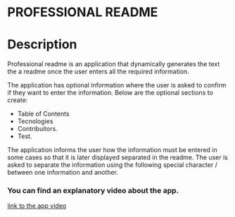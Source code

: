 # PROFESSIONAL README
  
# Description

Professional readme is an application that dynamically generates the text the a readme once the user enters all the required information.

The application has optional information where the user is asked to confirm if they want to enter the information. Below are the optional sections to create:

* Table of Contents
* Tecnologies
* Contribuitors.
* Test.

The application informs the user how the information must be entered in some cases so that it is later displayed separated in the readme. The user is asked to separate the information using the following special character / between one information and another.

### You can find an explanatory video about the app.


 [link to the app video](https://drive.google.com/file/d/1jNDrVvzwecKCjTv0dMR_7ZL5DzbLkSAF/)